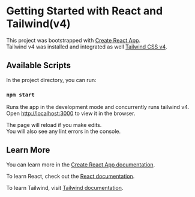 # Getting Started with React and Tailwind(v4)

This project was bootstrapped with [Create React App](https://github.com/facebook/create-react-app).<br/>
Tailwind v4 was installed and integrated as well [Tailwind CSS v4](https://tailwindcss.com/blog/tailwindcss-v4).

## Available Scripts

In the project directory, you can run:

### `npm start`

Runs the app in the development mode and concurrently runs tailwind v4.\
Open [http://localhost:3000](http://localhost:3000) to view it in the browser.

The page will reload if you make edits.\
You will also see any lint errors in the console.

## Learn More

You can learn more in the [Create React App documentation](https://facebook.github.io/create-react-app/docs/getting-started).

To learn React, check out the [React documentation](https://reactjs.org/).

To learn Tailwind, visit [Tailwind documentation](https://tailwindcss.com/docs/installation/tailwind-cli).
